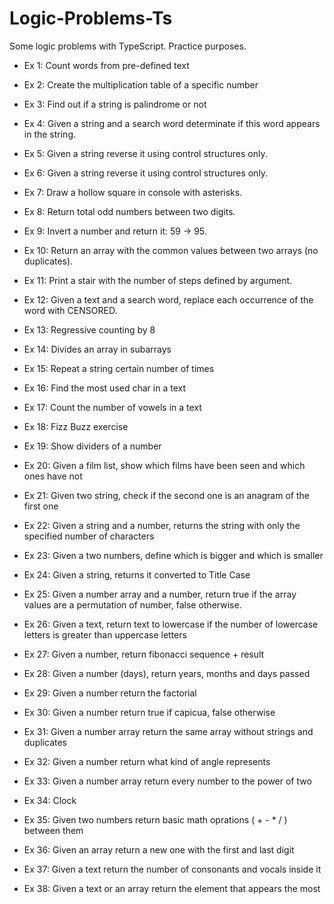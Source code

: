 # Logic-Problems-Ts
Some logic problems with TypeScript. Practice purposes.

* Ex 1: Count words from pre-defined text

* Ex 2: Create the multiplication table of a specific number

* Ex 3: Find out if a string is palindrome or not

* Ex 4: Given a string and a search word determinate if this word appears in the string.

* Ex 5: Given a string reverse it using control structures only.

* Ex 6: Given a string reverse it using control structures only.

* Ex 7: Draw a hollow square in console with asterisks.

* Ex 8: Return total odd numbers between two digits.

* Ex 9: Invert a number and return it: 59 -> 95.

* Ex 10: Return an array with the common values between two arrays (no duplicates).

* Ex 11: Print a stair with the number of steps defined by argument.

* Ex 12: Given a text and a search word, replace each occurrence of the word with CENSORED.

* Ex 13: Regressive counting by 8

* Ex 14: Divides an array in subarrays

* Ex 15: Repeat a string certain number of times

* Ex 16: Find the most used char in a text

* Ex 17: Count the number of vowels in a text

* Ex 18: Fizz Buzz exercise

* Ex 19: Show dividers of a number

* Ex 20: Given a film list, show which films have been seen and which ones have not

* Ex 21: Given two string, check if the second one is an anagram of the first one

* Ex 22: Given a string and a number, returns the string with only the specified number of characters

* Ex 23: Given a two numbers, define which is bigger and which is smaller

* Ex 24: Given a string, returns it converted to Title Case

* Ex 25: Given a number array and a number, return true if the array values are a permutation of number, false otherwise.

* Ex 26: Given a text, return text to lowercase if the number of lowercase letters is greater than uppercase letters 

* Ex 27: Given a number, return fibonacci sequence + result 

* Ex 28: Given a number (days), return years, months and days passed

* Ex 29: Given a number return the factorial

* Ex 30: Given a number return true if capicua, false otherwise

* Ex 31: Given a number array return the same array without strings and duplicates

* Ex 32: Given a number return what kind of angle represents

* Ex 33: Given a number array return every number to the power of two

* Ex 34: Clock

* Ex 35: Given two numbers return basic math oprations ( + - * / ) between them

* Ex 36: Given an array return a new one with the first and last digit

* Ex 37: Given a text return the number of consonants and vocals inside it

* Ex 38: Given a text or an array return the element that appears the most



